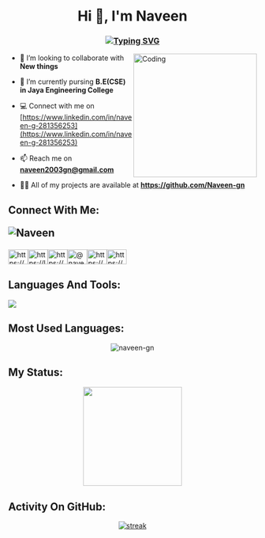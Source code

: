 <h1 align="center">Hi 👋, I'm Naveen</h1>
<h3 align="center">
  <a href="https://git.io/typing-svg"><img src="https://readme-typing-svg.demolab.com?font=Fira+Code&pause=1000&center=true&random=false&width=435&lines=Fullstack+Developer;Open+Source+Contributor;MERN+Stack+Developer%7C;Software+Developer+;Programmer" alt="Typing SVG" /></a>
</h3>

<img align="right" alt="Coding" height="250" width="250" src="https://firebasestorage.googleapis.com/v0/b/naveen-portfolio-images.appspot.com/o/portfolio.png?alt=media&token=bc42d39b-79b0-4f5b-8395-a359d60cb0c6">

- 👯 I’m looking to collaborate with **New things**

- 🌱 I’m currently pursing **B.E(CSE) in Jaya Engineering College**

- 💻 Connect with me on [https://www.linkedin.com/in/naveen-g-281356253](https://www.linkedin.com/in/naveen-g-281356253)

- 📫 Reach me on **naveen2003gn@gmail.com**

- 👨‍💻 All of my projects are available at **https://github.com/Naveen-gn**

## Connect With Me:<p > <img src="https://komarev.com/ghpvc/?username=Naveen-gn&label=Profile%20views" alt="Naveen" /> </p>
<p align="left">
<a href="https://www.linkedin.com/in/naveen-g-281356253" target="_blank"><img align="center" src="https://raw.githubusercontent.com/rahuldkjain/github-profile-readme-generator/master/src/images/icons/Social/linked-in-alt.svg" alt="https://www.linkedin.com/in/naveen-g-281356253" height="30" width="40" /></a><a href="https://leetcode.com/Naveen12gn/" target="_blank"><img align="center" src="https://raw.githubusercontent.com/rahuldkjain/github-profile-readme-generator/master/src/images/icons/Social/leet-code.svg" alt="https://leetcode.com/Naveen12gn/" height="30" width="40" /></a><a href="https://www.hackerrank.com/profile/naveen2003gn" target="_blank"><img align="center" src="https://raw.githubusercontent.com/rahuldkjain/github-profile-readme-generator/master/src/images/icons/Social/hackerrank.svg" alt="https://www.hackerrank.com/profile/naveen2003gn" height="30" width="40" /></a><a href="https://twitter.com/@naveen12gn" target="_blank"><img align="center" src="https://raw.githubusercontent.com/rahuldkjain/github-profile-readme-generator/master/src/images/icons/Social/twitter.svg" alt="@naveen12gn" height="30" width="40" /></a><a href="https://www.instagram.com/naveenexe" target="_blank"><img align="center" src="https://raw.githubusercontent.com/rahuldkjain/github-profile-readme-generator/master/src/images/icons/Social/instagram.svg" alt="https://www.instagram.com/naveenexe" height="30" width="40" /></a><a href="https://fb.com/https://www.facebook.com/profile.php?id=100022489606274" target="_blank"><img align="center" src="https://raw.githubusercontent.com/rahuldkjain/github-profile-readme-generator/master/src/images/icons/Social/facebook.svg" alt="https://www.facebook.com/profile.php?id=100022489606274" height="30" width="40" /></a>
</p>

## Languages And Tools:

<p align="left"> <a href="https://github.com/Naveen-gn"><img src="https://skillicons.dev/icons?i=html,css,js,react,vite,redux,bootstrap,tailwindcss,nodejs,express,mongodb,firebase,mysql,python,java,c,vscode,github,git,windows,linux,kali,redhat,postman,npm,figma,vercel,netlify,stackoverflow,linkedin"> </a> </p>

## Most Used Languages:
<p align="center">
  <img align="center" src="https://github-readme-stats.vercel.app/api/top-langs?username=naveen-gn&show_icons=true&locale=en&layout=compact&bg_color=151515" alt="naveen-gn" />
</p>



## My Status:
<p align="center">
<img height="200px" src="https://github-readme-stats.vercel.app/api?username=Naveen-gn&show_icons=true&count_private=true&theme=gruvbox&bg_color=151515">
</p>


## Activity On GitHub:

<p align="center">
  <a href="https://github.com/Naveen-gn">      
<img title="stats" alt="streak" src="https://github-readme-streak-stats.herokuapp.com/?user=Naveen-gn&theme=dark&stroke=f53b3b"/>
</a> 
</p>

